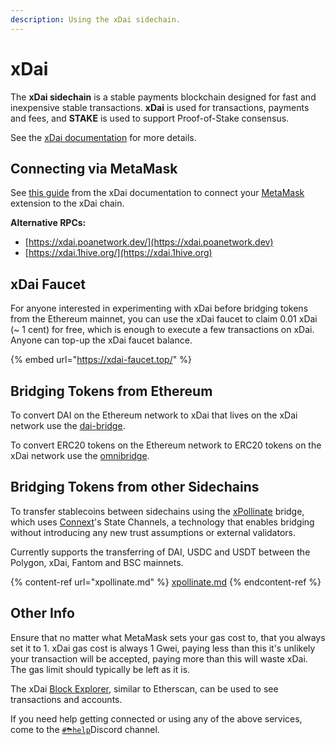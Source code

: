 ```yaml
---
description: Using the xDai sidechain.
---
```


# xDai

The **xDai sidechain** is a stable payments blockchain designed for fast and inexpensive stable transactions. **xDai** is used for transactions, payments and fees, and **STAKE** is used to support Proof-of-Stake consensus.

See the [xDai documentation](https://www.xdaichain.com) for more details.

## Connecting via MetaMask

See [this guide](https://www.xdaichain.com/for-users/wallets/metamask/metamask-setup) from the xDai documentation to connect your [MetaMask](https://metamask.io) extension to the xDai chain.

**Alternative RPCs:**

* [https://xdai.poanetwork.dev/](https://xdai.poanetwork.dev)  
* [https://xdai.1hive.org/](https://xdai.1hive.org)

## xDai Faucet

For anyone interested in experimenting with xDai before bridging tokens from the Ethereum mainnet, you can use the xDai faucet to claim 0.01 xDai (\~ 1 cent) for free, which is enough to execute a few transactions on xDai. Anyone can top-up the xDai faucet balance.

{% embed url="https://xdai-faucet.top/" %}

## Bridging Tokens from Ethereum

To convert DAI on the Ethereum network to xDai that lives on the xDai network use the [dai-bridge](https://dai-bridge.poa.network).

To convert ERC20 tokens on the Ethereum network to ERC20 tokens on the xDai network use the [omnibridge](https://xdai-omnibridge.web.app).

## Bridging Tokens from other Sidechains

To transfer stablecoins between sidechains using the [xPollinate](https://xpollinate.io) bridge, which uses [Connext](https://connext.network)'s State Channels, a technology that enables bridging without introducing any new trust assumptions or external validators.

Currently supports the transferring of DAI, USDC and USDT between the Polygon, xDai, Fantom and BSC mainnets.

{% content-ref url="xpollinate.md" %}
[xpollinate.md](xpollinate.md)
{% endcontent-ref %}

## Other Info

Ensure that no matter what MetaMask sets your gas cost to, that you always set it to 1. xDai gas cost is always 1 Gwei, paying less than this it's unlikely your transaction will be accepted, paying more than this will waste xDai. The gas limit should typically be left as it is.

The xDai [Block Explorer](https://blockscout.com/poa/xdai), similar to Etherscan, can be used to see transactions and accounts.

If you need help getting connected or using any of the above services, come to the [`#⛈help`](https://discord.gg/3AjG7XvRJZ)Discord channel.
